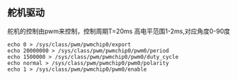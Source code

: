 ## 舵机驱动
舵机的控制由pwm来控制，控制周期T=20ms 高电平范围1-2ms,对应角度0-90度
```
echo 0 > /sys/class/pwm/pwmchip0/export
echo 20000000 > /sys/class/pwm/pwmchip0/pwm0/period
echo 1500000 > /sys/class/pwm/pwmchip0/pwm0/duty_cycle
echo normal > /sys/class/pwm/pwmchip0/pwm0/polarity
echo 1 > /sys/class/pwm/pwmchip0/pwm0/enable
```